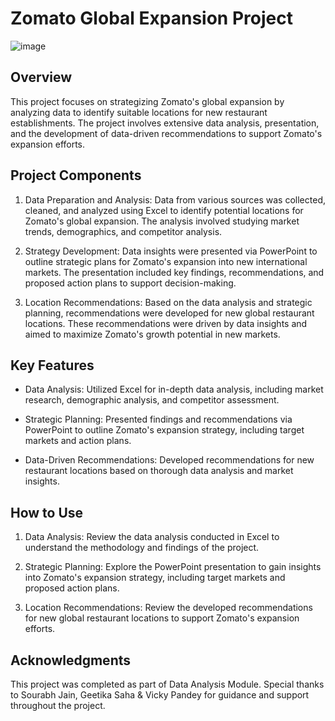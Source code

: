 # Zomato Global Expansion Project
![image](https://github.com/kwtasneem/Excel--Zomato-Expansion-Project/assets/153414088/d00ae3b3-8f51-449b-bfb9-ba18e6165d71)


## Overview

This project focuses on strategizing Zomato's global expansion by analyzing data to identify suitable locations for new restaurant establishments. The project involves extensive data analysis, presentation, and the development of data-driven recommendations to support Zomato's expansion efforts.

## Project Components

1. Data Preparation and Analysis: Data from various sources was collected, cleaned, and analyzed using Excel to identify potential locations for Zomato's global expansion. The analysis involved studying market trends, demographics, and competitor analysis.

2. Strategy Development: Data insights were presented via PowerPoint to outline strategic plans for Zomato's expansion into new international markets. The presentation included key findings, recommendations, and proposed action plans to support decision-making.

3. Location Recommendations: Based on the data analysis and strategic planning, recommendations were developed for new global restaurant locations. These recommendations were driven by data insights and aimed to maximize Zomato's growth potential in new markets.

## Key Features

- Data Analysis: Utilized Excel for in-depth data analysis, including market research, demographic analysis, and competitor assessment.
  
- Strategic Planning: Presented findings and recommendations via PowerPoint to outline Zomato's expansion strategy, including target markets and action plans.
  
- Data-Driven Recommendations: Developed recommendations for new restaurant locations based on thorough data analysis and market insights.

## How to Use

1. Data Analysis: Review the data analysis conducted in Excel to understand the methodology and findings of the project.
  
2. Strategic Planning: Explore the PowerPoint presentation to gain insights into Zomato's expansion strategy, including target markets and proposed action plans.
  
3. Location Recommendations: Review the developed recommendations for new global restaurant locations to support Zomato's expansion efforts.

## Acknowledgments

This project was completed as part of Data Analysis Module. Special thanks to Sourabh Jain, Geetika Saha & Vicky Pandey for guidance and support throughout the project.
